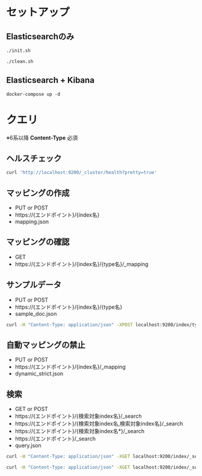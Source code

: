 # セットアップ

## Elasticsearchのみ

```sh
./init.sh
```

```sh
./clean.sh
```
## Elasticsearch + Kibana

```
docker-compose up -d
```

# クエリ

※6系以降 **Content-Type** 必須

## ヘルスチェック

```sh
curl 'http://localhost:9200/_cluster/health?pretty=true'
```

## マッピングの作成

- PUT or POST
- https://{エンドポイント}/{index名}
- mapping.json

## マッピングの確認

- GET
- https://{エンドポイント}/{index名}/{type名}/_mapping

## サンプルデータ

- PUT or POST
- https://{エンドポイント}/{index名}/{type名}
- sample_doc.json

```sh
curl -H "Content-Type: application/json" -XPOST localhost:9200/index/type --data-binary @sample_doc_2.json
```

## 自動マッピングの禁止

- PUT or POST
- https://{エンドポイント}/{index名}/_mapping
- dynamic_strict.json

## 検索

- GET or POST
- https://{エンドポイント}/{検索対象index名}/_search
- https://{エンドポイント}/{検索対象index名,検索対象index名}/_search
- https://{エンドポイント}/{検索対象index名*}/_search
- https://{エンドポイント}/_search
- query.json

```sh
curl -H "Content-Type: application/json" -XGET localhost:9200/index/_search -d @match_all.json
```

```sh
curl -H "Content-Type: application/json" -XGET localhost:9200/index/_search -d @random_score.json
```